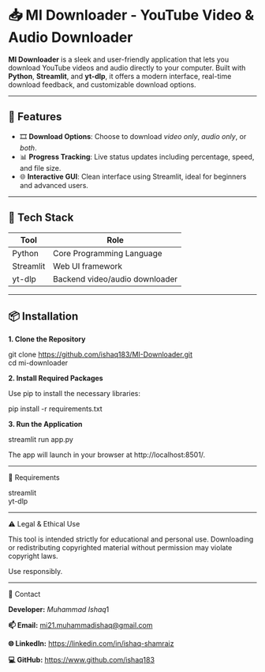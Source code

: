# 📥 MI Downloader - YouTube Video & Audio Downloader  
  
**MI Downloader** is a sleek and user-friendly application that lets you download YouTube videos and audio directly to your computer. Built with **Python**, **Streamlit**, and **yt-dlp**, it offers a modern interface, real-time download feedback, and customizable download options.  
  
---  
  
## 🚀 Features  
  
- 🎞 **Download Options**: Choose to download _video only_, _audio only_, or _both_.  
- 📊 **Progress Tracking**: Live status updates including percentage, speed, and file size.  
- 🌐 **Interactive GUI**: Clean interface using Streamlit, ideal for beginners and advanced users.  
  
---  
  
## 🧰 Tech Stack  
  
| Tool      | Role                          |  
|-----------|-------------------------------|  
| Python    | Core Programming Language     |  
| Streamlit | Web UI framework              |  
| yt-dlp    | Backend video/audio downloader|  
  
---  
  
## 📦 Installation  
  
**1. Clone the Repository**

git clone https://github.com/ishaq183/MI-Downloader.git  
cd mi-downloader  
  
**2. Install Required Packages**
  
Use pip to install the necessary libraries:  
  
pip install -r requirements.txt  
  
**3. Run the Application**
  
streamlit run app.py  
  
The app will launch in your browser at http://localhost:8501/.  
  
  
---  
  
📝 Requirements  
  
streamlit  
yt-dlp  
  
  
---  
  
⚠️ Legal & Ethical Use  
  
This tool is intended strictly for educational and personal use. Downloading or redistributing copyrighted material without permission may violate copyright laws.  
  
Use responsibly.  
  
  
---  
  
📧 Contact  
  
**Developer:** *Muhammad Ishaq*1  

**📫 Email:** mi21.muhammadishaq@gmail.com  

**🌐 LinkedIn:** https://linkedin.com/in/ishaq-shamraiz

**💻 GitHub:** https://www.github.com/ishaq183 
